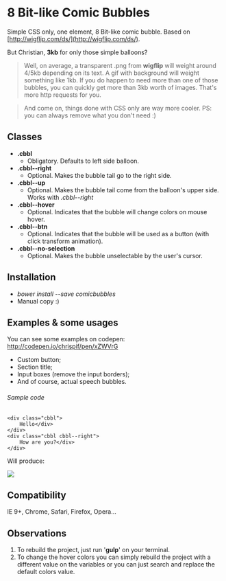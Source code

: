 # 8 Bit-like Comic Bubbles

Simple CSS only, one element, 8 Bit-like comic bubble. Based on [http://wigflip.com/ds/](http://wigflip.com/ds/).


But Christian, **3kb** for only those simple balloons?

> Well, on average, a transparent .png from **wigflip** will weight around 4/5kb depending on its text. A gif with background will weight something like 1kb. If you do happen to need more than one of those bubbles, you can quickly get more than 3kb worth of images. That's more http requests for you. 

> And come on, things done with CSS only are way more cooler. PS: you can always remove what you don't need :)

## Classes
* **.cbbl**
	* Obligatory. Defaults to left side balloon.
* **.cbbl--right**
	* Optional. Makes the bubble tail go to the right side.
* **.cbbl--up**
	* Optional. Makes the bubble tail come from the balloon's upper side. Works with _.cbbl--right_
* **.cbbl--hover**
	* Optional. Indicates that the bubble will change colors on mouse hover.
* **.cbbl--btn**
	* Optional. Indicates that the bubble will be used as a button (with click transform animation).
* **.cbbl--no-selection**
	* Optional. Makes the bubble unselectable by the user's cursor.

## Installation

* _bower install --save comicbubbles_
* Manual copy :)

## Examples & some usages

You can see some examples on codepen: http://codepen.io/chrispif/pen/xZWVrG

* Custom button;
* Section title;
* Input boxes (remove the input borders);
* And of course, actual speech bubbles.

###### Sample code
```` 
<div class="cbbl">
	Hello</div>
</div>
<div class="cbbl cbbl--right">
	How are you?</div>
</div>
````
Will produce: 

![](https://raw.githubusercontent.com/kaisermann/comicbubbles/master/comicbubbles.gif)

## Compatibility

IE 9+, Chrome, Safari, Firefox, Opera...

## Observations

1. To rebuild the project, just run '**gulp**' on your terminal.
2. To change the hover colors you can simply rebuild the project with a different value on the variables or you can just search and replace the default colors value.
